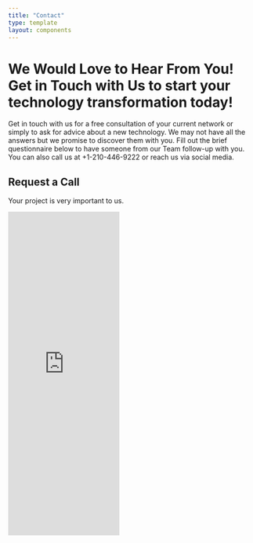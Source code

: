 ```yaml
---
title: "Contact"
type: template
layout: components
---
```



<div class="section-frontpage">
  <div class="container">
    <div class="content-center text-center">
      <h1 class=" smaller">We Would Love to Hear From You!
        Get in Touch with Us to start your technology transformation today!</h1>
        <div class="content-center text-center col-md-12 col-lg-12">
          <p>Get in touch with us for a free consultation of your current network or simply to ask for advice about a new technology. We may not have all the answers but we promise to discover them with you.
            Fill out the brief questionnaire below to have someone from our Team follow-up with you.
            You can also call us at +1-210-446-9222 or reach us via social media.
          </p>
        </div>
      </div>
    </div>
    <div class="section section-contact-us text-center">
      <div class="container">
        <h2 class="title">Request a Call</h2>
        <p class="description">Your project is very important to us.</p>
        <div class="row">
          <div class="col-lg-6 text-center col-md-8 ml-auto mr-auto">
            <div class="cognito">
               <iframe id="cognito" src="https://app.swellsystem.com/forms/QK9b6R9bEv/public" frameborder="0" border="0" cellspacing="0" style="background: transparent !important;border-style: none;width: 45%; height: 660px;"></iframe>
            </div>
          </div>
        </div>
      </div>
    </div>
  </div>
